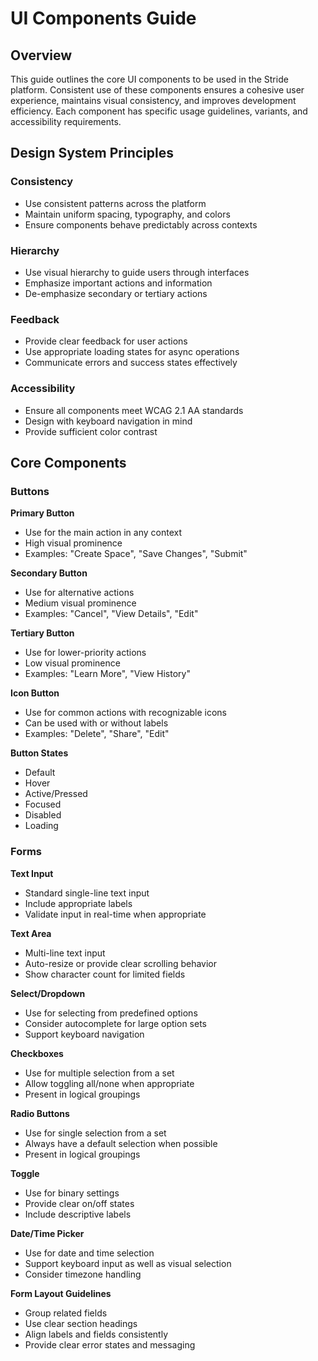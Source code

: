 # UI Components Guide

## Overview

This guide outlines the core UI components to be used in the Stride platform. Consistent use of these components ensures a cohesive user experience, maintains visual consistency, and improves development efficiency. Each component has specific usage guidelines, variants, and accessibility requirements.

## Design System Principles

### Consistency
- Use consistent patterns across the platform
- Maintain uniform spacing, typography, and colors
- Ensure components behave predictably across contexts

### Hierarchy
- Use visual hierarchy to guide users through interfaces
- Emphasize important actions and information
- De-emphasize secondary or tertiary actions

### Feedback
- Provide clear feedback for user actions
- Use appropriate loading states for async operations
- Communicate errors and success states effectively

### Accessibility
- Ensure all components meet WCAG 2.1 AA standards
- Design with keyboard navigation in mind
- Provide sufficient color contrast

## Core Components

### Buttons

**Primary Button**
- Use for the main action in any context
- High visual prominence
- Examples: "Create Space", "Save Changes", "Submit"

**Secondary Button**
- Use for alternative actions
- Medium visual prominence
- Examples: "Cancel", "View Details", "Edit"

**Tertiary Button**
- Use for lower-priority actions
- Low visual prominence
- Examples: "Learn More", "View History"

**Icon Button**
- Use for common actions with recognizable icons
- Can be used with or without labels
- Examples: "Delete", "Share", "Edit"

**Button States**
- Default
- Hover
- Active/Pressed
- Focused
- Disabled
- Loading

### Forms

**Text Input**
- Standard single-line text input
- Include appropriate labels
- Validate input in real-time when appropriate

**Text Area**
- Multi-line text input
- Auto-resize or provide clear scrolling behavior
- Show character count for limited fields

**Select/Dropdown**
- Use for selecting from predefined options
- Consider autocomplete for large option sets
- Support keyboard navigation

**Checkboxes**
- Use for multiple selection from a set
- Allow toggling all/none when appropriate
- Present in logical groupings

**Radio Buttons**
- Use for single selection from a set
- Always have a default selection when possible
- Present in logical groupings

**Toggle**
- Use for binary settings
- Provide clear on/off states
- Include descriptive labels

**Date/Time Picker**
- Use for date and time selection
- Support keyboard input as well as visual selection
- Consider timezone handling

**Form Layout Guidelines**
- Group related fields
- Use clear section headings
- Align labels and fields consistently
- Provide clear error states and messaging